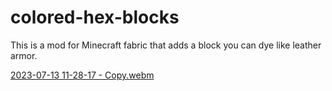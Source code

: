 # colored-hex-blocks
This is a mod for Minecraft fabric that adds a block you can dye like leather armor.


[2023-07-13 11-28-17 - Copy.webm](https://github.com/megamasterc2/colored-hex-blocks/assets/34496875/a7dbb991-6a30-4f05-be03-bd3ef68d0e2c)
